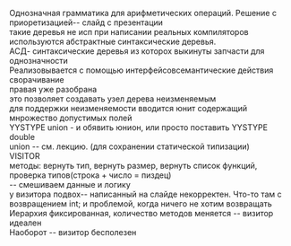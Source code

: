 Oднозначная грамматика для арифметических операций. Решение с приоретизацией-- слайд с презентации  <br/>
такие деревья не исп при написании реальных компиляторов<br/>
используются абстрактные синтаксические деревья.<br/>
АСД- синтаксические деревья из которох выкинуты запчасти для однозначности<br/>
Реализовывается с помощью интерфейсовсемантические действия сворачивание<br/>
правая уже разобрана<br/>
это позволяет создавать узел дерева неизменяемым<br/>
для поддержки неизменяемости вводится юнит содержащий мнрожество допустимых полей<br/>
YYSTYPE union - и обявить юнион, или просто поставить YYSTYPE  double<br/>
union -- см. лекцию. (для сохранении статической типизации)<br/>
         VISITOR<br/>
методы: вернуть тип, вернуть размер, вернуть список функций, проверка типов(строка + число = пиздец)<br/>
-- смешиваем данные и логику<br/>
у визитора подвох-- написанный на слайде некорректен. Что-то там с возвращением int; и проблемой, когда ничего не хотим возвращать<br/>
Иерархия фиксированная, количество методов меняется -- визитор идеален<br/>
Наоборот -- визитор бесполезен<br/>
